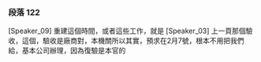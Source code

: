 ### 段落 122

[Speaker_09] 重建這個時間，或者這些工作，就是
[Speaker_03] 上一頁那個驗收，這個，驗收是廠商對，本機關所以其實，預求在2月7號，根本不用把我們給，基本公司辦理，因為復驗是本官的